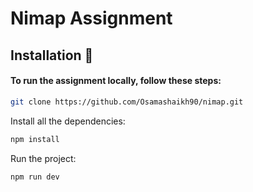 # Nimap Assignment

## Installation 🦾

#### To run the assignment locally, follow these steps:

```bash
git clone https://github.com/Osamashaikh90/nimap.git
```
Install all the dependencies:

```bash
npm install
```

Run the project:

```bash
npm run dev
```
